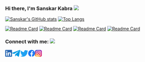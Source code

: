 ### Hi there, I'm Sanskar Kabra  <img src="https://tenor.com/view/smile-nick-wilde-zootopia-hello-there-gif-17903828" height="32" />

<!--
**sanskar1306/sanskar1306** is a ✨ _special_ ✨ repository because its `README.md` (this file) appears on your GitHub profile.

Here are some ideas to get you started:

- 🔭 I’m currently working on ...
- 🌱 I’m currently learning ...
- 👯 I’m looking to collaborate on ...
- 🤔 I’m looking for help with ...
- 💬 Ask me about ...
- 📫 How to reach me: ...
- 😄 Pronouns: ...
- ⚡ Fun fact: ...
-->

[![Sanskar's GitHub stats](https://github-readme-stats.vercel.app/api?username=sanskar1306)](https://github.com/sanskar1306/github-readme-stats) [![Top Langs](https://github-readme-stats.vercel.app/api/top-langs/?username=sanskar1306&layout=compact)](https://github.com/sanskar1306)





[![Readme Card](https://github-readme-stats.vercel.app/api/pin/?username=sanskar1306&repo=CineCup)](https://github.com/sanskar1306/CineCup)
[![Readme Card](https://github-readme-stats.vercel.app/api/pin/?username=sanskar1306&repo=catalog)](https://github.com/sanskar1306/catalog)
[![Readme Card](https://github-readme-stats.vercel.app/api/pin/?username=sanskar1306&repo=mausam)](https://github.com/sanskar130/mausam)
[![Readme Card](https://github-readme-stats.vercel.app/api/pin/?username=sanskar1306&repo=ConFusion-app)](https://github.com/sanskar1306/ConFusion-app)



### Connect with me: <img src="https://media.giphy.com/media/LnQjpWaON8nhr21vNW/giphy.gif" height="32">


[<img align="left" alt="Sanskar | LinkedIn" height="22px" src="LinkedIn.png" />][linkedin]
[<img align="left" alt="Sanskar | Telegram" height="22px" src="/Telegram.png" />][telegram]
[<img align="left" alt="Sanskar | Twitter" height="22px" src="/Twitter.png" />][twitter]
[<img align="left" alt="Sanskar | Facebook" height="22px" src="/Facebook.png" />][facebook]
[<img align="left" alt="Sanskar | Instagram" height="22px" src="/Instagram.png" />][instagram]



[linkedin]: https://www.linkedin.com/in/sanskar-kabra-a3a347178/
[telegram]: https://telegram.me/spk1306
[twitter]: https://twitter.com/sans13_k
[facebook]: https://www.facebook.com/sanskar.kabra.3/
[instagram]: https://www.instagram.com/sanskar_kabra13
